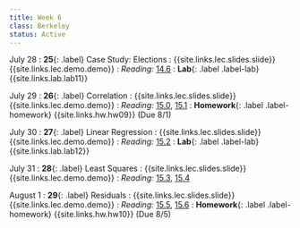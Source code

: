 ```yaml
---
title: Week 6
class: Berkeley
status: Active
---
```


July 28
: **25**{: .label} Case Study: Elections
    : {{site.links.lec.slides.slide}} {{site.links.lec.demo.demo}}
: _Reading:_ [14.6](https://inferentialthinking.com/chapters/14/6/Choosing_a_Sample_Size.html)
: **Lab**{: .label .label-lab} {{site.links.lab.lab11}} 

July 29
: **26**{: .label} Correlation
    : {{site.links.lec.slides.slide}} {{site.links.lec.demo.demo}}
: _Reading:_ [15.0](https://inferentialthinking.com/chapters/15/Prediction.html), [15.1](https://inferentialthinking.com/chapters/15/1/Correlation.html)
: **Homework**{: .label .label-homework} 
    {{site.links.hw.hw09}} (Due 8/1)

July 30
: **27**{: .label} Linear Regression
    : {{site.links.lec.slides.slide}} {{site.links.lec.demo.demo}}
: _Reading:_ [15.2](https://inferentialthinking.com/chapters/15/2/Regression_Line.html)
: **Lab**{: .label .label-lab} {{site.links.lab.lab12}} 

July 31
: **28**{: .label} Least Squares
    : {{site.links.lec.slides.slide}} {{site.links.lec.demo.demo}}
: _Reading:_ [15.3](https://inferentialthinking.com/chapters/15/3/Method_of_Least_Squares.html), [15.4](https://inferentialthinking.com/chapters/15/4/Least_Squares_Regression.html)


August 1
: **29**{: .label} Residuals
    : {{site.links.lec.slides.slide}} {{site.links.lec.demo.demo}}
: _Reading:_ [15.5](https://inferentialthinking.com/chapters/15/5/Visual_Diagnostics.html), [15.6](https://inferentialthinking.com/chapters/15/6/Numerical_Diagnostics.html)
: **Homework**{: .label .label-homework} 
    {{site.links.hw.hw10}} (Due 8/5)
